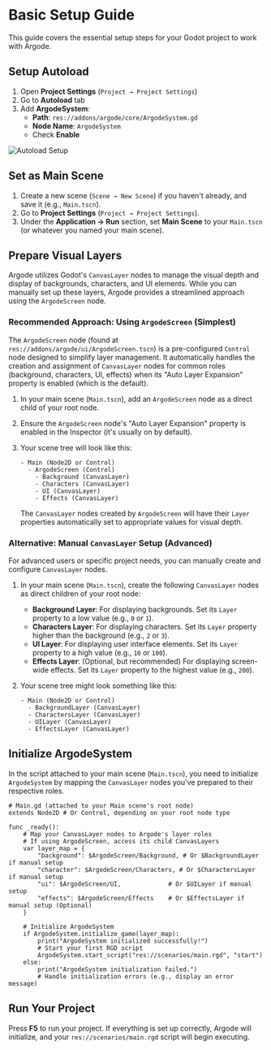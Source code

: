 # Basic Setup Guide

This guide covers the essential setup steps for your Godot project to work with Argode.

## Setup Autoload

1. Open **Project Settings** (`Project → Project Settings`)
2. Go to **Autoload** tab
3. Add **ArgodeSystem**:
   - **Path**: `res://addons/argode/core/ArgodeSystem.gd`
   - **Node Name**: `ArgodeSystem`
   - Check **Enable**

![Autoload Setup](../images/autoload-setup.png)

## Set as Main Scene

1. Create a new scene (`Scene → New Scene`) if you haven't already, and save it (e.g., `Main.tscn`).
2. Go to **Project Settings** (`Project → Project Settings`).
3. Under the **Application → Run** section, set **Main Scene** to your `Main.tscn` (or whatever you named your main scene).

## Prepare Visual Layers

Argode utilizes Godot's `CanvasLayer` nodes to manage the visual depth and display of backgrounds, characters, and UI elements. While you can manually set up these layers, Argode provides a streamlined approach using the `ArgodeScreen` node.

### Recommended Approach: Using `ArgodeScreen` (Simplest)

The `ArgodeScreen` node (found at `res://addons/argode/ui/ArgodeScreen.tscn`) is a pre-configured `Control` node designed to simplify layer management. It automatically handles the creation and assignment of `CanvasLayer` nodes for common roles (background, characters, UI, effects) when its "Auto Layer Expansion" property is enabled (which is the default).

1.  In your main scene (`Main.tscn`), add an `ArgodeScreen` node as a direct child of your root node.
2.  Ensure the `ArgodeScreen` node's "Auto Layer Expansion" property is enabled in the Inspector (it's usually on by default).
3.  Your scene tree will look like this:

    ```
    - Main (Node2D or Control)
      - ArgodeScreen (Control)
        - Background (CanvasLayer)
        - Characters (CanvasLayer)
        - UI (CanvasLayer)
        - Effects (CanvasLayer)
    ```

    The `CanvasLayer` nodes created by `ArgodeScreen` will have their `Layer` properties automatically set to appropriate values for visual depth.

### Alternative: Manual `CanvasLayer` Setup (Advanced)

For advanced users or specific project needs, you can manually create and configure `CanvasLayer` nodes.

1.  In your main scene (`Main.tscn`), create the following `CanvasLayer` nodes as direct children of your root node:
    *   **Background Layer**: For displaying backgrounds. Set its `Layer` property to a low value (e.g., `0` or `1`).
    *   **Characters Layer**: For displaying characters. Set its `Layer` property higher than the background (e.g., `2` or `3`).
    *   **UI Layer**: For displaying user interface elements. Set its `Layer` property to a high value (e.g., `10` or `100`).
    *   **Effects Layer**: (Optional, but recommended) For displaying screen-wide effects. Set its `Layer` property to the highest value (e.g., `200`).

2.  Your scene tree might look something like this:

    ```
    - Main (Node2D or Control)
      - BackgroundLayer (CanvasLayer)
      - CharactersLayer (CanvasLayer)
      - UILayer (CanvasLayer)
      - EffectsLayer (CanvasLayer)
    ```

## Initialize ArgodeSystem

In the script attached to your main scene (`Main.tscn`), you need to initialize `ArgodeSystem` by mapping the `CanvasLayer` nodes you've prepared to their respective roles.

```gdscript
# Main.gd (attached to your Main scene's root node)
extends Node2D # Or Control, depending on your root node type

func _ready():
    # Map your CanvasLayer nodes to Argode's layer roles
    # If using ArgodeScreen, access its child CanvasLayers
    var layer_map = {
        "background": $ArgodeScreen/Background, # Or $BackgroundLayer if manual setup
        "character": $ArgodeScreen/Characters, # Or $CharactersLayer if manual setup
        "ui": $ArgodeScreen/UI,             # Or $UILayer if manual setup
        "effects": $ArgodeScreen/Effects    # Or $EffectsLayer if manual setup (Optional)
    }

    # Initialize ArgodeSystem
    if ArgodeSystem.initialize_game(layer_map):
        print("ArgodeSystem initialized successfully!")
        # Start your first RGD script
        ArgodeSystem.start_script("res://scenarios/main.rgd", "start")
    else:
        print("ArgodeSystem initialization failed.")
        # Handle initialization errors (e.g., display an error message)

```

## Run Your Project

Press **F5** to run your project. If everything is set up correctly, Argode will initialize, and your `res://scenarios/main.rgd` script will begin executing.
